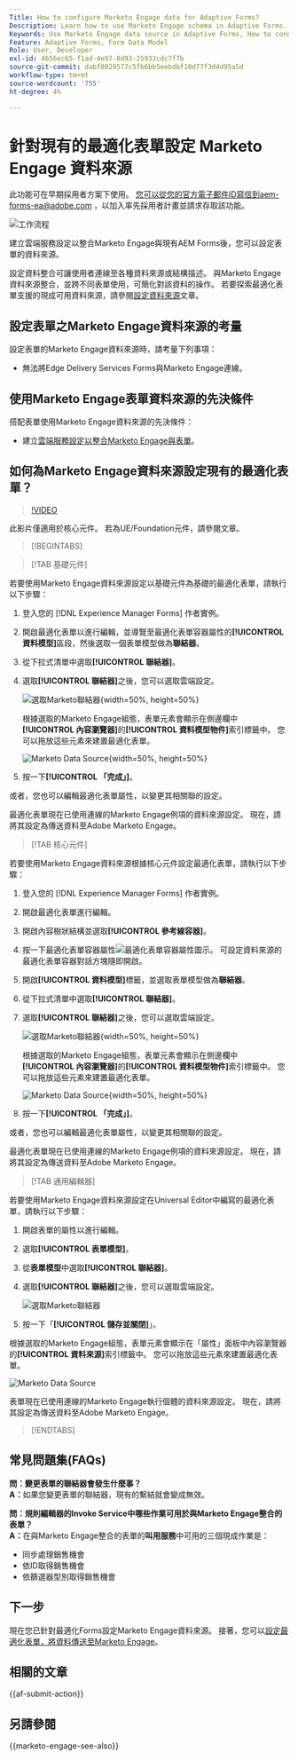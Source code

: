 ```yaml
---
Title: How to configure Marketo Engage data for Adaptive Forms?
Description: Learn how to use Marketo Engage schema in Adaptive Forms.
Keywords: Use Marketo Engage data source in Adaptive Forms, How to connect a Marketo instance data source with form? , Connect a form to Marketo.
Feature: Adaptive Forms, Form Data Model
Role: User, Developer
exl-id: 4656ec65-f1ad-4e97-8d93-25933cdc7f7b
source-git-commit: dabf8029577c5fb6bb5eebdbf10d77f3d4d95a5d
workflow-type: tm+mt
source-wordcount: '755'
ht-degree: 4%

---
```


# 針對現有的最適化表單設定 Marketo Engage 資料來源

<span class="preview">此功能可在早期採用者方案下使用。 您可以從您的官方電子郵件ID寫信到aem-forms-ea@adobe.com ，以加入率先採用者計畫並請求存取該功能。</span>

![工作流程](/help/forms/assets/workflow-marketo-2.png)

建立雲端服務設定以整合Marketo Engage與現有AEM Forms後，您可以設定表單的資料來源。

設定資料整合可讓使用者連線至各種資料來源或結構描述。 與Marketo Engage資料來源整合，並跨不同表單使用，可簡化對該資料的操作。 若要探索最適化表單支援的現成可用資料來源，請參閱[設定資料來源](/help/forms/configure-data-sources.md)文章。

## 設定表單之Marketo Engage資料來源的考量

設定表單的Marketo Engage資料來源時，請考量下列事項：

* 無法將Edge Delivery Services Forms與Marketo Engage連線。

## 使用Marketo Engage表單資料來源的先決條件

搭配表單使用Marketo Engage資料來源的先決條件：

* 建立[雲端服務設定以整合Marketo Engage與表單](/help/forms/integrate-form-to-marketo-engage.md)。

## 如何為Marketo Engage資料來源設定現有的最適化表單？

>[!VIDEO](https://video.tv.adobe.com/v/3442871/marketo-aem-forms-aem-marketo-engage)

<span>此影片僅適用於核心元件。 若為UE/Foundation元件，請參閱文章。</span>

>[!BEGINTABS]

>[!TAB 基礎元件]

若要使用Marketo Engage資料來源設定以基礎元件為基礎的最適化表單，請執行以下步驟：

1. 登入您的 [!DNL Experience Manager Forms] 作者實例。
1. 開啟最適化表單以進行編輯，並導覽至最適化表單容器屬性的&#x200B;**[!UICONTROL 資料模型]**&#x200B;區段，然後選取一個表單模型做為&#x200B;**聯結器**。
1. 從下拉式清單中選取&#x200B;**[!UICONTROL 聯結器]**。
1. 選取&#x200B;**[!UICONTROL 聯結器]**&#x200B;之後，您可以選取雲端設定。

   ![選取Marketo聯結器](/help/forms/assets/select-marketo-connector-af1.png){width=50%, height=50%}

   根據選取的Marketo Engage組態，表單元素會顯示在側邊欄中&#x200B;**[!UICONTROL 內容瀏覽器]**&#x200B;的&#x200B;**[!UICONTROL 資料模型物件]**&#x200B;索引標籤中。 您可以拖放這些元素來建置最適化表單。

   ![Marketo Data Source](/help/forms/assets/marketo-engage-data-source-af1.png){width=50%, height=50%}

1. 按一下&#x200B;**[!UICONTROL 「完成」]**。

或者，您也可以編輯最適化表單屬性，以變更其相關聯的設定。

最適化表單現在已使用連線的Marketo Engage例項的資料來源設定。 現在，請將其設定為傳送資料至Adobe Marketo Engage。

>[!TAB 核心元件]

若要使用Marketo Engage資料來源根據核心元件設定最適化表單，請執行以下步驟：

1. 登入您的 [!DNL Experience Manager Forms] 作者實例。

1. 開啟最適化表單進行編輯。
1. 開啟內容樹狀結構並選取&#x200B;**[!UICONTROL 參考線容器]**。
1. 按一下最適化表單容器屬性![最適化表單容器屬性](/help/forms/assets/configure-icon.svg)圖示。 可設定資料來源的最適化表單容器對話方塊隨即開啟。
1. 開啟&#x200B;**[!UICONTROL 資料模型]**&#x200B;標籤，並選取表單模型做為&#x200B;**聯結器**。
1. 從下拉式清單中選取&#x200B;**[!UICONTROL 聯結器]**。

1. 選取&#x200B;**[!UICONTROL 聯結器]**&#x200B;之後，您可以選取雲端設定。

   ![選取Marketo聯結器](/help/forms/assets/select-marketo-connector.png){width=50%, height=50%}

   根據選取的Marketo Engage組態，表單元素會顯示在側邊欄中&#x200B;**[!UICONTROL 內容瀏覽器]**&#x200B;的&#x200B;**[!UICONTROL 資料模型物件]**&#x200B;索引標籤中。 您可以拖放這些元素來建置最適化表單。

   ![Marketo Data Source](/help/forms/assets/marketo-engage-data-source.png){width=50%, height=50%}

1. 按一下&#x200B;**[!UICONTROL 「完成」]**。

或者，您也可以編輯最適化表單屬性，以變更其相關聯的設定。

最適化表單現在已使用連線的Marketo Engage例項的資料來源設定。 現在，請將其設定為傳送資料至Adobe Marketo Engage。

>[!TAB 通用編輯器]

若要使用Marketo Engage資料來源設定在Universal Editor中編寫的最適化表單，請執行以下步驟：

1. 開啟表單的屬性以進行編輯。
1. 選取&#x200B;**[!UICONTROL 表單模型]**。
1. 從&#x200B;**表單模型**&#x200B;中選取&#x200B;**[!UICONTROL 聯結器]**。
1. 選取&#x200B;**[!UICONTROL 聯結器]**&#x200B;之後，您可以選取雲端設定。

   ![選取Marketo聯結器](/help/forms/assets/select-marketo-connector-ue.png)

1. 按一下「**[!UICONTROL 儲存並關閉]**」。

根據選取的Marketo Engage組態，表單元素會顯示在「屬性」面板中內容瀏覽器的&#x200B;**[!UICONTROL 資料來源]**&#x200B;索引標籤中。 您可以拖放這些元素來建置最適化表單。

![Marketo Data Source](/help/forms/assets/marketo-engage-data-source-ue.png)

表單現在已使用連線的Marketo Engage執行個體的資料來源設定。 現在，請將其設定為傳送資料至Adobe Marketo Engage。

>[!ENDTABS]

## 常見問題集(FAQs)

**問：變更表單的聯結器會發生什麼事？**\
**A：**&#x200B;如果您變更表單的聯結器，現有的繫結就會變成無效。

**問：規則編輯器的Invoke Service中哪些作業可用於與Marketo Engage整合的表單？**\
**A：**&#x200B;在與Marketo Engage整合的表單的&#x200B;**叫用服務**&#x200B;中可用的三個現成作業是：
* 同步處理銷售機會
* 依ID取得銷售機會
* 依篩選器型別取得銷售機會

## 下一步

現在您已針對最適化Forms設定Marketo Engage資料來源。 接著，您可以[設定最適化表單，將資料傳送至Marketo Engage](/help/forms/submit-adaptive-form-to-marketo-engage.md)。

## 相關的文章

{{af-submit-action}}

## 另請參閱

{{marketo-engage-see-also}}
